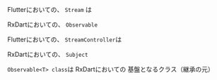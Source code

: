 
Flutterにおいての、
`Stream` は

RxDartにおいての、
`Observable`


Flutterにおいての、
`StreamController`は

RxDartにおいての、
`Subject`

`Observable<T> class`は
RxDartにおいての
基盤となるクラス（継承の元）

